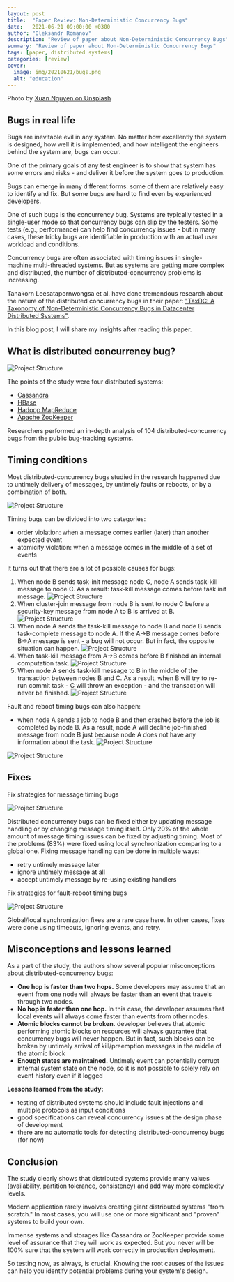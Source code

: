 ```yaml
---
layout: post
title:  "Paper Review: Non-Deterministic Concurrency Bugs"
date:   2021-06-21 09:00:00 +0300
author: "Oleksandr Romanov"
description: "Review of paper about Non-Deterministic Concurrency Bugs"
summary: "Review of paper about Non-Deterministic Concurrency Bugs"
tags: [paper, distributed systems]
categories: [review]
cover:
  image: img/20210621/bugs.png
  alt: "education"
---
```


Photo by [Xuan Nguyen on Unsplash](https://unsplash.com/@darthxuan?utm_source=unsplash&utm_medium=referral&utm_content=creditCopyText)

## Bugs in real life

Bugs are inevitable evil in any system. No matter how excellently the system is designed, how well it is implemented, and how intelligent the engineers behind the system are, bugs can occur.  

One of the primary goals of any test engineer is to show that system has some errors and risks - and deliver it before the system goes to production.   

Bugs can emerge in many different forms: some of them are relatively easy to identify and fix. But some bugs are hard to find even by experienced developers.  

One of such bugs is the concurrency bug. Systems are typically tested in a single-user mode so that concurrency bugs can slip by the testers. Some tests (e.g., performance) can help find concurrency issues - but in many cases, these tricky bugs are identifiable in production with an actual user workload and conditions.  

Concurrency bugs are often associated with timing issues in single-machine multi-threaded systems. But as systems are getting more complex and distributed, the number of distributed-concurrency problems is increasing.  

Tanakorn Leesatapornwongsa et al. have done tremendous research about the nature of the distributed concurrency bugs in their paper: ["TaxDC: A Taxonomy of Non-Deterministic Concurrency Bugs in Datacenter Distributed Systems"][taxdc]. 

In this blog post, I will share my insights after reading this paper. 

## What is distributed concurrency bug?

![Project Structure](/img/20210621/dc-bug.png)

The points of the study were four distributed systems: 
- [Cassandra][cassandra]
- [HBase][hbase]
- [Hadoop MapReduce][hadoop]
- [Apache ZooKeeper][zoo]

Researchers performed an in-depth analysis of 104 distributed-concurrency bugs from the public bug-tracking systems. 

## Timing conditions
Most distributed-concurrency bugs studied in the research happened due to untimely delivery of messages, by untimely faults or reboots, or by a combination of both. 

![Project Structure](/img/20210621/timing-bugs.png)

Timing bugs can be divided into two categories:
- order violation: when a message comes earlier (later) than another expected event
- atomicity violation: when a message comes in the middle of a set of events

It turns out that there are a lot of possible causes for bugs:

1. When node B sends task-init message node C, node A sends task-kill message to node C. As a result: task-kill message comes before task init message.
![Project Structure](/img/20210621/bug1.png)
2. When cluster-join message from node B is sent to node C before a security-key message from node A to B is arrived at B. 
![Project Structure](/img/20210621/bug-2.png)
3. When node A sends the task-kill message to node B and node B sends task-complete message to node A. If the A->B message comes before B->A message is sent - a bug will not occur. But in fact, the opposite situation can happen. 
![Project Structure](/img/20210621/bug-3.png)
4. When task-kill message from A->B comes before B finished an internal computation task. 
![Project Structure](/img/20210621/bug-4.png)
5. When node A sends task-kill message to B in the middle of the transaction between nodes B and C. As a result, when B will try to re-run commit task - C will throw an exception - and the transaction will never be finished.
![Project Structure](/img/20210621/bug-5.png)

Fault and reboot timing bugs can also happen:
- when node A sends a job to node B and then crashed before the job is completed by node B. As a result, node A will decline job-finished message from node B just because node A does not have any information about the task. 
![Project Structure](/img/20210621/bug-6.png)

![Project Structure](/img/20210621/Finding1.png)

## Fixes
Fix strategies for message timing bugs

![Project Structure](/img/20210621/fix-1.png)

Distributed concurrency bugs can be fixed either by updating message handling or by changing message timing itself. 
Only 20% of the whole amount of message timing issues can be fixed by adjusting timing. 
Most of the problems (83%) were fixed using local synchronization comparing to a global one.
Fixing message handling can be done in multiple ways:
- retry untimely message later
- ignore untimely message at all
- accept untimely message by re-using existing handlers

Fix strategies for fault-reboot timing bugs

![Project Structure](/img/20210621/fix-2.png)

Global/local synchronization fixes are a rare case here. In other cases, fixes were done using timeouts, ignoring events, and retry.

## Misconceptions and lessons learned

As a part of the study, the authors show several popular misconceptions about distributed-concurrency bugs:

- **One hop is faster than two hops.** Some developers may assume that an event from one node will always be faster than an event that travels through two nodes. 
- **No hop is faster than one hop.** In this case, the developer assumes that local events will always come faster than events from other nodes.
- **Atomic blocks cannot be broken.** developer believes that atomic performing atomic blocks on resources will always guarantee that concurrency bugs will never happen. But in fact, such blocks can be broken by untimely arrival of kill/preemption messages in the middle of the atomic block
- **Enough states are maintained.** Untimely event can potentially corrupt internal system state on the node, so it is not possible to solely rely on event history even if it logged

**Lessons learned from the study:**
- testing of distributed systems should include fault injections and multiple protocols as input conditions
- good specifications can reveal concurrency issues at the design phase of development
- there are no automatic tools for detecting distributed-concurrency bugs (for now)

## Conclusion
The study clearly shows that distributed systems provide many values (availability, partition tolerance, consistency) and add way more complexity levels.

Modern application rarely involves creating giant distributed systems "from scratch." In most cases, you will use one or more significant and "proven" systems to build your own.  

Immense systems and storages like Cassandra or ZooKeeper provide some level of assurance that they will work as expected. But you never will be 100% sure that the system will work correctly in production deployment. 
 
So testing now, as always, is crucial. Knowing the root causes of the issues can help you identify potential problems during your system's design.

[taxdc]: https://ucare.cs.uchicago.edu/pdf/asplos16-TaxDC.pdf
[cassandra]: https://cassandra.apache.org/
[hbase]: http://hbase.apache.org/
[hadoop]: https://hadoop.apache.org/docs/current/hadoop-mapreduce-client/hadoop-mapreduce-client-core/MapReduceTutorial.html#Purpose
[zoo]: https://zookeeper.apache.org/

